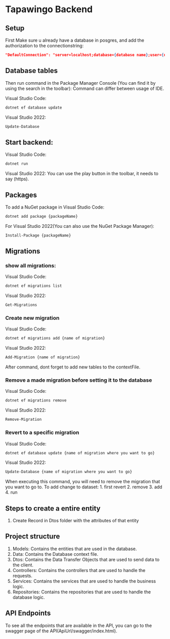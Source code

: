 # Tapawingo Backend

## Setup
First Make sure u already have a database in posgres, and add the authorization to the connectionstring: 
```json
"DefaultConnection": "server=localhost;database={database name};user={user from mysql};password={password for user}"
```

## Database tables
Then run command in the Package Manager Console (You can find it by using the search in the toolbar):
Command can differ between usage of IDE.

Visual Studio Code:
```bash
dotnet ef database update
```
Visual Studio 2022:
```bash
Update-Database
```

## Start backend: 
Visual Studio Code:
```bash
dotnet run
```

Visual Studio 2022:
You can use the play button in the toolbar, it needs to say (https).

## Packages
To add a NuGet package in Visual Studio Code:
```bash
dotnet add package {packageName}
```
For Visual Studio 2022(You can also use the NuGet Package Manager):
```bash
Install-Package {packageName}
```

## Migrations
### show all migrations: 
Visual Studio Code:
```bash
dotnet ef migrations list
```
Visual Studio 2022:
```bash
Get-Migrations
```

### Create new migration
Visual Studio Code:
```bash
dotnet ef migrations add {name of migration}
```
Visual Studio 2022:
```bash
Add-Migration {name of migration}
```
After command, dont forget to add new tables to the contextFile.

### Remove a made migration before setting it to the database
Visual Studio Code:
```bash
dotnet ef migrations remove
```
Visual Studio 2022:
```bash
Remove-Migration
```

### Revert to a specific migration
Visual Studio Code:
```bash
dotnet ef database update {name of migration where you want to go}
```
Visual Studio 2022:
```bash
Update-Database {name of migration where you want to go}
```
When executing this command, you will need to remove the migration that you want to go to.
To add change to dataset: 1. first revert 2. remove 3. add 4. run

## Steps to create a entire entity
1. Create Record in Dtos folder with the attributes of that entity

## Project structure
1. Models: Contains the entities that are used in the database.
2. Data: Contains the Database context file.
3. Dtos: Contains the Data Transfer Objects that are used to send data to the client.
4. Controllers: Contains the controllers that are used to handle the requests.
5. Services: Contains the services that are used to handle the business logic.
6. Repositories: Contains the repositories that are used to handle the database logic.

## API Endpoints
To see all the endpoints that are available in the API, you can go to the swagger page of the API(ApiUrl/swagger/index.html).
